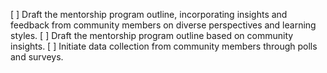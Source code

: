 [ ] Draft the mentorship program outline, incorporating insights and feedback from community members on diverse perspectives and learning styles.
[ ] Draft the mentorship program outline based on community insights.
[ ] Initiate data collection from community members through polls and surveys.
